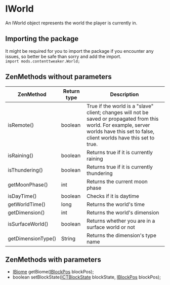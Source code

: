 # IWorld

An IWorld object represents the world the player is currently in.

## Importing the package
It might be required for you to import the package if you encounter any issues, so better be safe than sorry and add the import.  
`import mods.contenttweaker.World;` 

## ZenMethods without parameters

|ZenMethod          |Return type |Description                                                                                                                                                                             |
|-------------------|------------|----------------------------------------------------------------------------------------------------------------------------------------------------------------------------------------|
|isRemote()         |boolean     |True if the world is a "slave" client; changes will not be saved or propagated from this world. For example, server worlds have this set to false, client worlds have this set to true. |
|isRaining()        |boolean     |Returns true if it is currently raining                                                                                                                                                 |
|isThundering()     |boolean     |Returns true if it is currently thundering                                                                                                                                              |
|getMoonPhase()     |int         |Returns the current moon phase                                                                                                                                                          |
|isDayTime()        |boolean     |Checks if it is daytime                                                                                                                                                                 |
|getWorldTime()     |long        |Returns the world's time                                                                                                                                                                |
|getDimension()     |int         |Returns the world's dimension                                                                                                                                                           |
|isSurfaceWorld()   |boolean     |Returns whether you are in a surface world or not                                                                                                                                       |
|getDimensionType() |String      |Returns the dimension's type name                                                                                                                                                       |

## ZenMethods with parameters

- [IBiome](/Vanilla/Biomes/IBiome) getBiome([IBlockPos](/Mods/ContentTweaker/Vanilla/Types/Block/IBlockPos) blockPos);
- boolean setBlockState([ICTBlockState](/Mods/ContentTweaker/Vanilla/Types/Block/ICTBlockState) blockState, [IBlockPos](/mods/ContentTweaker/Vanilla/Types/Block/IBlockPos) blockPos);